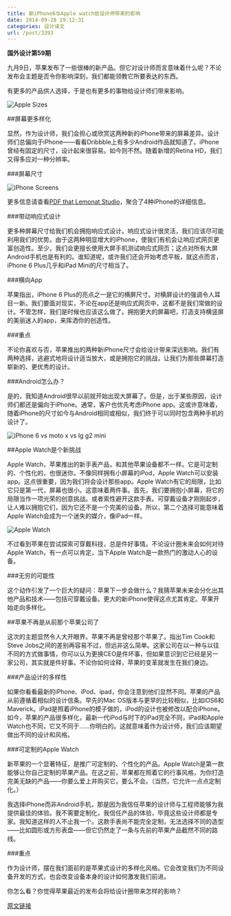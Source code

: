 ```yaml
---
title: 新iPhone6与Apple watch给设计师带来的影响
date: 2014-09-28 19:12:31
categories: 设计译文
url: /post/3393
---
```


**国外设计第59期**

九月9日，苹果发布了一些很棒的新产品。但它对设计师而言意味着什么呢？不论发布会主题是否令你影响深刻，我们都能领教它所要表达的东西。

有更多的产品供人选择，于是也有更多的事物给设计师们带来影响。

![Apple Sizes](http://designmodo.com/wp-content/uploads/2014/09/apple-sizes.jpg)

##屏幕更多样化

显然，作为设计师，我们会担心或欣赏这两种新的iPhone带来的屏幕差异。设计师们总偏向于iPhone——看看Dribbble上有多少Android作品就知道了。iPhone曾经有固定的尺寸，设计起来很容易。如今则不然。随着新增的Retina HD，我们又得多应对一种分辨率。

###屏幕尺寸

![iPhone Screens](http://designmodo.com/wp-content/uploads/2014/09/iphone-sizes-screen.jpg)

更多信息请查看[PDF that Lemonat Studio](http://designmodo.com/wp-content/uploads/2014/09/NewiPhoneDesignGuide-Part01.pdf)，聚合了4种iPhone的详细信息。

###带动响应式设计

更多种屏幕尺寸给我们机会拥抱响应式设计。响应式设计很灵活，我们应该尽可能利用我们的优势。由于这两种明显增大的iPhone，使我们有机会让响应式网页更富创造性。至少，我们会更擅长使用大屏手机测试响应式网页；这点对所有大屏Android手机也是有利的。谁知道呢，或许我们还会开始考虑平板，就这点而言，iPhone 6 Plus几乎和iPad Mini的尺寸相当了。

###横向App

苹果指出，iPhone 6 Plus的亮点之一是它的横屏尺寸。对横屏设计的强调令人耳目一新。我们要面对现实，不论在app还是响应式网页中，这都不是我们常做的设计。不管怎样，我们是时候也应该这么做了。拥抱更大的屏幕吧，打造支持横竖屏的美丽迷人的app，来挥洒你的创造性。

###重点

不论你喜欢与否，苹果推出的两种新iPhone尺寸会给设计带来深远影响。我们有两种选择，逃避式地将设计适当放大，或是拥抱它的挑战，让我们为那些屏幕打造崭新的、更优秀的设计。

###Android怎么办？

是的，我知道Android很早以前就开始出现大屏幕了。但是，出于某些原因，设计师们都还是偏向于iPhone。通常，客户也优先考虑iPhone app。这或许意味着，随着iPhone的尺寸如今与Android相同或相似，我们终于可以同时包含两种手机的设计了。

![iPhone 6 vs moto x vs lg g2 mini](http://designmodo.com/wp-content/uploads/2014/09/iphone-6-vs-moto-x-vs-lg-g2-mini.jpg)

##Apple Watch是个新挑战 

Apple Watch，苹果推出的新手表产品，和其他苹果设备都不一样。它是可定制的、个性化的，也很迷你。不像同样拥有小屏幕的iPod，Apple Watch可以安装app。这点很重要，因为我们将会设计那些app。Apple Watch有它的局限，比如它只是第一代，屏幕也很小。这意味着两件事。首先，我们要拥抱小屏幕，将它的局限当作一项光荣的创意挑战。或者索性避开这款手表。可穿戴设备才刚刚起步，让人难以拥抱它们，因为它还不是一个完美的设备。所以，第二个选择可能意味着Apple Watch会成为一个迷失的媒介，像iPad一样。

![Apple Watch](http://designmodo.com/wp-content/uploads/2014/09/apple-watch.jpg)

不过看到苹果在尝试探索可穿戴科技，总是件好事情。不论设计圈未来会如何对待Apple Watch，有一点可以肯定，当下Apple Watch是一款热门的激动人心的设备。 

###无穷的可能性

这个动作引发了一个巨大的疑问：苹果下一步会做什么？我猜苹果未来会分化出其他产品和技术——包括可穿戴设备。更大的新iPhone使得这点尤其肯定。苹果开始走向多样化。

##苹果不再是从前那个苹果公司了

这次的主题显然令人大开眼界。苹果不再是曾经那个苹果了。指出Tim Cook和Steve Jobs之间的差别再容易不过，但远非这么简单。这家公司在以一种与以往不同的方式做事情，你可以认为更换CEO是件坏事，但如果意识到它已经是另一家公司，其实就是件好事。不论你如何诠释，苹果的变革就发生在我们身边。

###产品设计的多样性

如果你看看最新的iPhone、iPod、ipad，你会注意到他们显然不同。苹果的产品从前遵循着相似的设计信条。早先的Mac OS版本与更早的比较相似，比如iOS6和Maverick。iPad是照着iPhone的模子做的，iPod的设计也被修改以配合iPhone。如今，苹果的产品很多样化，最新一代iPod与时下的iPad完全不同，iPad和Apple Watch也不同，它又不同于……你明白的。这就意味着作为设计师，我们应该期望做出不同的设计和风格。

###可定制的Apple Watch

新苹果的一个显著特征，是推广可定制的、个性化的产品。Apple Watch是第一款能够让你自己定制的苹果产品。在这之前，苹果都在照着它的行事风格，为你打造完美无缺的产品——你要么爱上并购买它，要么不会。（当然，它允许一点点定制化。）

我选择iPhone而非Android手机，那是因为我信任苹果的设计师与工程师能够为我提供最佳的体验。我不需要定制化，我信任产品的体验，毕竟这些设计师都是专家。我知道这样的人不止我一个。这款手表尚不能完全定制，无法选择不同的造型——比如圆形或方形表盘——但它仍然走了一条与先前的苹果产品截然不同的路线。 

###重点

作为设计师，摆在我们面前的是苹果式设计的多样化风格。它会改变我们为不同设备开发的方式，也会改变设备本身的设计如何激发我们前进。

你怎么看？你觉得苹果最近的发布会将给设计圈带来怎样的影响？

[原文链接](http://designmodo.com/iphone-6-watch-design/)